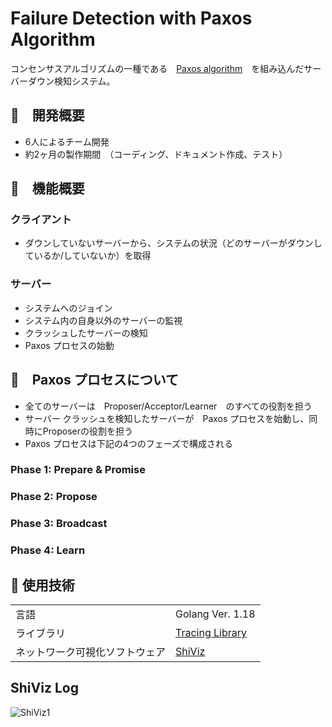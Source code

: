 # Failure Detection with Paxos Algorithm

コンセンサスアルゴリズムの一種である　[Paxos algorithm](https://lamport.azurewebsites.net/pubs/paxos-simple.pdf)　を組み込んだサーバーダウン検知システム。

## :pushpin:　開発概要
- 6人によるチーム開発
- 約2ヶ月の製作期間　（コーディング、ドキュメント作成、テスト）

## :scroll:　機能概要

### クライアント
- ダウンしていないサーバーから、システムの状況（どのサーバーがダウンしているか/していないか）を取得

### サーバー 
- システムへのジョイン
- システム内の自身以外のサーバーの監視
- クラッシュしたサーバーの検知
- Paxos プロセスの始動


## :thought_balloon:　Paxos プロセスについて
- 全てのサーバーは　Proposer/Acceptor/Learner　のすべての役割を担う
- サーバー クラッシュを検知したサーバーが　Paxos プロセスを始動し、同時にProposerの役割を担う
- Paxos プロセスは下記の4つのフェーズで構成される

### Phase 1: Prepare & Promise

### Phase 2: Propose

### Phase 3: Broadcast

### Phase 4: Learn


## :hammer: 使用技術
|||
| ---- | ---- |
|  言語  | Golang Ver. 1.18   |
|  ライブラリ  |  [Tracing Library](https://pkg.go.dev/github.com/DistributedClocks/tracing)  |
|  ネットワーク可視化ソフトウェア  | [ShiViz](https://bestchai.bitbucket.io/shiviz/) |

## ShiViz Log
![ShiViz1](https://user-images.githubusercontent.com/81115999/166919675-10e1f639-7337-4310-b023-b0280741313b.png)


